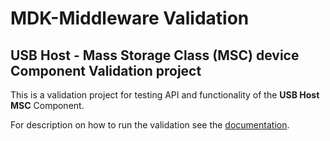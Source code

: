 # MDK-Middleware Validation

## USB Host - Mass Storage Class (MSC) device Component Validation project

This is a validation project for testing API and functionality of the **USB Host MSC** Component.

For description on how to run the validation see the [documentation](../../../../README.md#build-the-validation-project).
